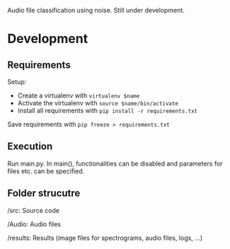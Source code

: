 Audio file classification using noise. Still under development.

# Development

## Requirements

Setup:
* Create a virtualenv with `virtualenv $name`
* Activate the virtualenv with `source $name/bin/activate`
* Install all requirements with `pip install -r requirements.txt`

Save requirements with `pip freeze > requirements.txt`

## Execution

Run main.py. In main(), functionalities can be disabled and parameters for files etc. can be specified.

## Folder strucutre

/src: Source code

/Audio: Audio files

/results: Results (image files for spectrograms, audio files, logs, …)
